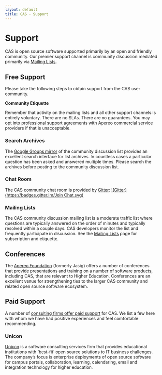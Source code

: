 ```yaml
---
layout: default
title: CAS - Support
---
```


# Support

CAS is open source software supported primarily by an open and friendly community.
Our premier support channel is community discussion mediated primarily via
[Mailing Lists](Mailing-Lists.html).

## Free Support

Please take the following steps to obtain support from the CAS user community.

<div class="alert alert-info"><strong>Community Etiquette</strong><p>Remember that activity on the mailing lists and all other support channels
is entirely voluntary. There are no SLAs. There are no guarantees. You may opt into professional support agreements with 
Apereo commercial service providers if that is unacceptable.</p></div>

### Search Archives

The [Google Groups mirror](Mailing-Lists.html) of the community discussion list
provides an excellent search interface for list archives.
In countless cases a particular question has been asked and answered multiple times.
Please search the archives before posting to the community discussion list.

### Chat Room  

The CAS community chat room is provided by [Gitter][casgitter]: [![Gitter](https://badges.gitter.im/Join Chat.svg)][casgitter]

### Mailing Lists

The CAS community discussion mailing list is a moderate traffic list where questions are typically answered on the
order of minutes and typically resolved within a couple days. CAS developers monitor the list and frequently
participate in discussion. See the [Mailing Lists](Mailing-Lists.html) page for subscription and etiquette.

## Conferences

The [Apereo Foundation](http://www.apereo.org/) (formerly Jasig) offers a number of conferences that provide
presentations and training on a number of software products, including CAS, that are relevant to Higher Education.
Conferences are an excellent venue for strengthening ties to the larger CAS community and related open source software
ecosystem.

## Paid Support

A number of [consulting firms offer paid support](https://www.apereo.org/content/commercial-affiliates) for CAS. We list a few here with whom we have had positive experiences
and feel comfortable recommending.

### Unicon

[Unicon](http://www.unicon.net/) is a software consulting services firm that provides educational institutions with
‘best-fit’ open source solutions to IT business challenges. The company’s focus is enterprise deployments of open
source software for campus portals, collaboration, learning, calendaring, email and integration technology for
higher education.


[casgitter]: https://gitter.im/apereo/cas?utm_source=badge&utm_medium=badge&utm_campaign=pr-badge&utm_content=badge
